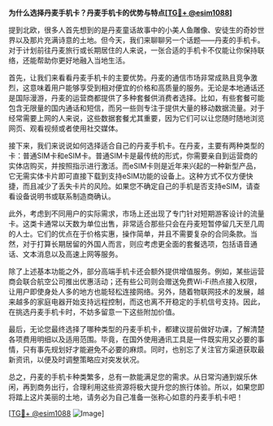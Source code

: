 **为什么选择丹麦手机卡？丹麦手机卡的优势与特点[[TG💪+ @esim1088](https://t.me/s/esim1088)]**

提到北欧，很多人首先想到的是丹麦童话故事中的小美人鱼雕像、安徒生的奇妙世界以及那片充满诗意的土地。但今天，我们来聊聊另一个话题——丹麦的手机卡。对于计划前往丹麦旅行或长期居住的人来说，一张合适的手机卡不仅能让你保持联络，还能帮助你更好地融入当地生活。

首先，让我们来看看丹麦手机卡的主要优势。丹麦的通信市场非常成熟且竞争激烈，这意味着用户能够享受到相对便宜的价格和高质量的服务。无论是本地通话还是国际漫游，丹麦的运营商都提供了多种套餐供消费者选择。比如，有些套餐可能包含无限量的国内通话和短信，而另一些则专注于提供大量的移动数据流量。对于经常需要上网的人来说，这些数据套餐尤其重要，因为它们可以让您随时随地浏览网页、观看视频或者使用社交媒体。

接下来，我们来说说如何选择适合自己的丹麦手机卡。在丹麦，主要有两种类型的卡：普通SIM卡和eSIM卡。普通SIM卡是最传统的形式，你需要亲自到运营商的实体店购买，并按照指示进行激活。而eSIM卡则是近年来兴起的一种新型产品，它无需实体卡片即可直接下载到支持eSIM功能的设备上。这种方式不仅方便快捷，而且减少了丢失卡片的风险。如果您不确定自己的手机是否支持eSIM，请查看设备说明书或联系制造商确认。

此外，考虑到不同用户的实际需求，市场上还出现了专门针对短期游客设计的流量卡。这类卡通常以天数为单位出售，非常适合那些只会在丹麦短暂停留几天至几周的人士。它们的优点在于价格实惠，操作简单，并且不需要复杂的合同条款。当然，对于打算长期居留的外国人而言，则应考虑更全面的套餐选项，包括语音通话、文本消息以及高速上网等服务。

除了上述基本功能之外，部分高端手机卡还会额外提供增值服务。例如，某些运营商会联合航空公司推出优惠活动；还有些公司则会赠送免费Wi-Fi热点接入权限，让用户即使身处人多的地方也能轻松连接网络。另外，随着物联网技术的发展，越来越多的家庭电器开始支持远程控制，而这也离不开稳定的手机信号支持。因此，在挑选丹麦手机卡时，不妨多留意一下这些附加价值。

最后，无论您最终选择了哪种类型的丹麦手机卡，都建议提前做好功课，了解清楚各项费用明细以及适用范围。毕竟，在国外使用通讯工具是一件既实用又必要的事情，只有事先规划好才能避免不必要的麻烦。同时，也别忘了关注官方渠道获取最新资讯，以便及时调整策略应对突发状况。

总之，丹麦的手机卡种类繁多，总有一款能满足您的需求。从日常沟通到娱乐休闲，再到商务出行，合理利用这些资源将极大提升您的旅行体验。所以，如果您即将踏上这片美丽的土地，请务必为自己准备一张称心如意的丹麦手机卡吧！

[[TG💪+ @esim1088](https://t.me/s/esim1088) ![Image](https://i.postimg.cc/4NQfJmqS/Snipaste-2025-05-13-00-14-12.png)]